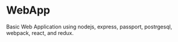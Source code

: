 # WebApp
Basic Web Application using nodejs, express, passport, postrgesql, webpack, react, and redux.
